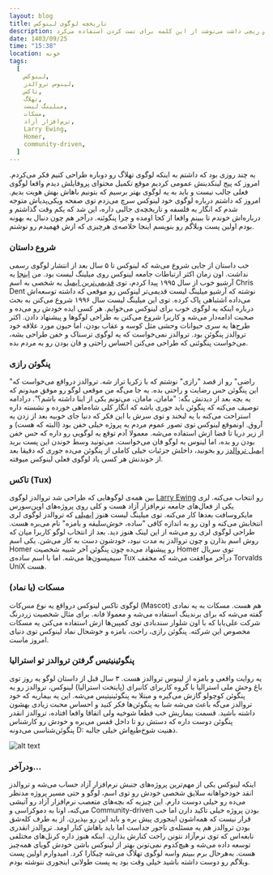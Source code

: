 ```yaml
---
layout: blog
title: تاریخچه لوگوی لینوکس
description: تاحالا به اینکه سلام دنیا از کجا اومده فکر کردید؟ حدود ۲۴ سال پیش وقتی اولین برنامه رو دنیس ریچی داشت می‌نوشت از این کلمه برای تست کردن استفاده می‌کرد...
date: 1403/09/25
time: "15:38"
location: خونه
tags:
  [
    لینوکس,
    لینوس تروالدز,
    تاکس,
    تهلاگ,
    میلینگ لیست,
    مسکات,
    نرم‌افزار آزاد,
    Larry Ewing,
    Homer,
    community-driven,
  ]
---
```


یه چند روزی بود که داشتم به اینکه لوگوی تهلاگ رو دوباره طراحی کنیم فکر می‌کردم. امروز که پیج لینکدینش عمومی کردیم موقع تکمیل محتوای پروفایلش دیدم واقعا لوگوی فعلی جالب نیست و باید به یه لوگوی بهتر برسیم که بتونیم باهاش بهش هویت بدیم. امروز که داشتم درباره لوگوی خود لینوکس سرچ می‌زدم توی صفحه ویکی‌پدیاش متوجه شدم که انگار یه فلسفه و تاریخچه‌ی جالبی داره، این شد که یکم وقت گذاشتم و درباره‌اش خوندم تا ببینم واقعا از کجا اومده و چرا پنگوئنه. درآخر هم چون دنبال یه بهونه بودم اولین پست وبلاگم رو بنویسم اینجا خلاصه‌ی هرچیزی که ازش فهمیدم رو نوشتم.

### شروع داستان

خب داستان از جایی شروع می‌شه که لینوکس تا ۵ سال بعد از انتشار لوگوی رسمی نداشت. اون زمان اکثر ارتباطات جامعه لینوکس روی میلینگ لیست بود. من [اینجا](https://www.uwsg.indiana.edu/hypermail/linux/kernel) یه آرشیو خوب از سال ۱۹۹۵ پیدا کردم، توی [قدیمی‌ترین ایمیل](https://www.uwsg.indiana.edu/hypermail/linux/kernel/9506/0000.html) یه شخصی به اسم Chris Dent نوشته که آرشیو میلینگ لیست قدیمی‌تر لینوکس رو موقعی که داشته توسعه‌اش می‌داده اشتباهی پاک کرده. توی این میلینگ لیست سال ۱۹۹۶ شروع می‌کنن به بحث درباره اینکه یه لوگوی خوب برای لینوکس می‌خوایم. هر کسی ایده خودش رو می‌ده و صحبت ادامه‌دار می‌شه و کاربرا شروع می‌کنن به طراحی لوگوها و پیشنهاد دادن. اکثر طرح‌ها یه سری حیوانات وحشی مثل کوسه و عقاب بودن، اما حیون مورد علاقه خود تروالدز پنگوئن بود. تروالدز نمی‌خواست که یه لوگوی ترسناک و خفن طراحی بشه، می‌خواست پنگوئنی که طراحی می‌کنن احساس راحتی و فان بودن رو به مردم بده.

### پنگوئن رازی

"راضی" رو از قصد "رازی" نوشتم که با زکریا تراز شه. تروالدز درواقع می‌خواست که این پنگوئن حس رضایت و راحتی بده. یه جا می‌گه من موقعی لوگو رو موفق میدونم که یه بچه بعد از دیدنش بگه: "مامان، مامان، می‌تونم یکی از اینا داشته باشم؟". درادامه توصیف می‌کنه که پنگوئن باید جوری باشه که انگار کلی شاه‌ماهی خورده و نشسته داره استراحت می‌کنه با یه لبخند و توی سرش با این فکر که دنیا جای خوبیه بعد از زدن یه آروق. اونموقع لینوکس توی تصور عموم مردم یه پروژه خیلی خفن بود (البته که هست) و از زیر دریا تا فضا ازش استفاده می‌شه. معمولا آدم توقع یه لوگویی رو داره که حس خفن بودن رو بده، اما لینوس یه لوگو فان می‌خواست. می‌تونید وسط خوندن این پست برید [ایمیل تروالدز](https://lkml.iu.edu/hypermail/linux/kernel/9605/0855.html) رو بخونید، داخلش جزئیات خیلی کاملی از پنگوئن می‌ده جوری که دقیقا بعد از خوندنش هر کسی یاد لوگوی فعلی لینوکس میوفته.

### تاکس (Tux)

بین همه‌ی لوگوهایی که طراحی شد تروالدز لوگوی [Larry Ewing](https://isc.tamu.edu/~lewing/linux/) رو انتخاب می‌کنه. لری یکی از فعال‌های جامعه نرم‌افزار آزاد هست و کلی روی پروژه‌های اوپن‌سورس مایکروسافت بعدها کار می‌کنه. توی میلینگ لیست هنوز [ایمیلی](https://www.uwsg.indiana.edu/hypermail/linux/kernel/9605/2071.html) که تروالدز لوگوی لری انتخابش می‌کنه و اون رو به اندازه کافی "ساده، خوش‌سلیقه و بامزه" نام می‌بره هست. طراحی لوگوی لری رو می‌شه از این لینک هنوز دید. بعد از انتخاب لوگو کاربرا میان که روش اسم بذارن و چون تروالدز یه مدت نبود، خودشون دست به کار می‌شن. یکی اسم Homer رو پیشنهاد می‌ده چون پنگوئن آخر شبیه شخصیت Homer توی سریال سیمپسون‌ها می‌شه. اما با اسم ساده‌ی Tux درآخر موافقت می‌شه که مخفف Torvalds UniX هست.

### مسکات (یا نماد)

لوگوی تاکس لینوکس درواقع یه نوع مس‌کات (Mascot) هم هست. مسکات به یه نمادی گفته می‌شه که برای برندینگ استفاده می‌شه و معمولا فانه. برای مثال شخصیت زردرنگ شرکت علی‌بابا که با اون شلوار سندبادی توی کمپین‌ها ازش استفاده می‌کنن یه مسکات مخصوص این شرکته. پنگوئن رازی، راحت، بامزه و خوشحال نماد لینوکس توی دنیای امروز ماست.

### پنگوئینیتیس گرفتن تروالدز تو استرالیا
یه روایت واقعی و بامزه از لینوس تروالدز هست. ۳ سال قبل از داستان لوگو یه روز توی باغ وحش ملی استرالیا با گروه کاربرای کانبرای (پایتخت استرالیا) لینوکس، تروالدز رو یه پنگوئن کوچولو گازش می‌گیره و مبتلا به پنگوئینیتیس می‌شه. این یه بیماریه که خود تروالدز می‌گه باعث می‌شه شبا به پنگوئن‌ها فکر کنید و احساس محبت زیادی بهشون داشته باشید. قسمت بیماریش خب قطعا شوخیه ولی اتفاقا واقعا افتاده، تروالدز انقدر پنگوئن دوست داره که دستش رو تا داخل قفس می‌بره و خودش رو کارشناس پنگوئن‌شناسی می‌دونه D: ذهنیت شوخ‌طبع‌اش خیلی جالبه.

![alt text](https://i.redd.it/6ms8iptsp9ny.jpg)

### ودرآخر...

اینکه لینوکس یکی از مهم‌ترین پروژه‌های جنبش نرم‌افزار آزاد حساب می‌شه و تروالدز انقد خودخواهانه سلایق شخصی خودش رو توی اسم، لوگو و حتی مسیر پروژه مدنظر می‌ده رو خیلی دوست دارم. این چیزیه که بچه‌های متعصب نرم‌افزار آزاد رو آتیشی می‌کنه، اونا به دموکراسی و Community-driven بودن پروژه خیلی تاکید دارن اما خب قرار نیست که همه‌اشون اینجوری پیش بره و باید این رو بپذیرن. از یه طرف کله‌شق بودن تروالدز هم یه مسئله‌ی ناجور جداست اما باید باهاش کنار اومد. تروالدز انقدری نابغه‌اس که توی نرم‌آزاد نتونن راحت کنارش بذارن. اینکه هنوز داره کرنل‌های مختلفی توسعه داده می‌شه و هیچ‌کدوم نمی‌تونن بهتر از لینوکس باشن خودش گویای همه‌چیز هست. به‌هرحال برم ببینم واسه لوگوی تهلاگ می‌شه چیکارا کرد. امیدوارم اولین پست وبلاگم رو دوست داشته باشید خیلی وقت بود یه پست طولانی اینجوری ننوشته بودم.
